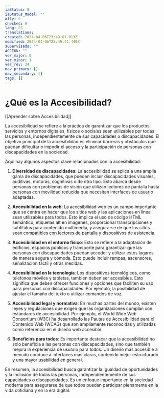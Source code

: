 ```yaml
---
iaStatus: 0
iaStatus_Model: ""
a11y: 0
checked: 0
lang: ES
translations: 
created: 2024-04-06T23:49:01.013Z
modified: 2024-04-06T23:49:41.440Z
supervisado: ""
ACCION: ""
ver_major: 0
ver_minor: 1
ver_rev: 24
nav_primary: []
nav_secondary: []
tags: []
---
```

# ¿Qué es la Accesibilidad?

[[Aprender sobre Accesibilidad]]

La accesibilidad se refiere a la práctica de garantizar que los productos, servicios y entornos digitales, físicos o sociales sean utilizables por todas las personas, independientemente de sus capacidades o discapacidades. El objetivo principal de la accesibilidad es eliminar barreras y obstáculos que puedan dificultar o impedir el acceso y la participación de personas con discapacidades en la sociedad.

Aquí hay algunos aspectos clave relacionados con la accesibilidad:

1. **Diversidad de discapacidades**: La accesibilidad se aplica a una amplia gama de discapacidades, que pueden incluir discapacidades visuales, auditivas, motoras, cognitivas o de otro tipo. Esto abarca desde personas con problemas de visión que utilizan lectores de pantalla hasta personas con movilidad reducida que necesitan interfaces de usuario adaptadas.
    
2. **Accesibilidad en la web**: La accesibilidad web es un campo importante que se centra en hacer que los sitios web y las aplicaciones en línea sean utilizables para todos. Esto implica el uso de código HTML semántico, etiquetas alt en imágenes, proporcionar transcripciones y subtítulos para contenido multimedia, y asegurarse de que los sitios sean compatibles con lectores de pantalla y dispositivos de asistencia.
    
3. **Accesibilidad en el entorno físico**: Esto se refiere a la adaptación de edificios, espacios públicos y transporte para garantizar que las personas con discapacidades puedan acceder y utilizar estos lugares de manera segura y cómoda. Esto puede incluir rampas, ascensores, señalización táctil y otras medidas.
    
4. **Accesibilidad en la tecnología**: Los dispositivos tecnológicos, como teléfonos móviles y tabletas, también deben ser accesibles. Esto significa que deben ofrecer funciones y opciones que faciliten su uso para personas con discapacidades. Por ejemplo, la posibilidad de ajustar el tamaño del texto o utilizar comandos de voz.
    
5. **Accesibilidad legal y normativa**: En muchas partes del mundo, existen leyes y regulaciones que exigen que las organizaciones cumplan con estándares de accesibilidad. Por ejemplo, el World Wide Web Consortium (W3C) ha desarrollado las Pautas de Accesibilidad para el Contenido Web (WCAG) que son ampliamente reconocidas y utilizadas como referencia en el diseño web accesible.
    
6. **Beneficios para todos**: Es importante destacar que la accesibilidad no solo beneficia a las personas con discapacidades, sino que también mejora la experiencia de usuario para todos. Un diseño más accesible a menudo conduce a interfaces más claras, contenido mejor estructurado y una mayor usabilidad en general.
    

En resumen, la accesibilidad busca garantizar la igualdad de oportunidades y la inclusión de todas las personas, independientemente de sus capacidades o discapacidades. Es un enfoque importante en la sociedad moderna para asegurarse de que todos puedan participar plenamente en la vida cotidiana y en la era digital.
